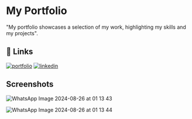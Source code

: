 
# My Portfolio

"My portfolio showcases a selection of my work, highlighting my skills and my projects".

## 🔗 Links
[![portfolio](https://img.shields.io/badge/my_portfolio-000?style=for-the-badge&logo=ko-fi&logoColor=white)](https://github.com/AmjathNisha/my-portfolio.git)
[![linkedin](https://img.shields.io/badge/linkedin-0A66C2?style=for-the-badge&logo=linkedin&logoColor=white)](https://www.linkedin.com/in/amjathnisha18/)


## Screenshots


![WhatsApp Image 2024-08-26 at 01 13 43](https://github.com/user-attachments/assets/cc23f362-bc3d-4ac9-befb-bd5677e3d936)

![WhatsApp Image 2024-08-26 at 01 13 44](https://github.com/user-attachments/assets/bd53e2e2-d299-458f-8333-9aace785e2be)
